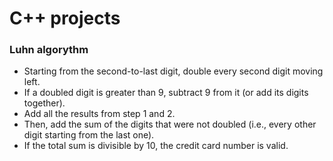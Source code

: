 # C++ projects

### Luhn algorythm
- Starting from the second-to-last digit, double every second digit moving left.
- If a doubled digit is greater than 9, subtract 9 from it (or add its digits together).
- Add all the results from step 1 and 2.
- Then, add the sum of the digits that were not doubled (i.e., every other digit starting from the last one).
- If the total sum is divisible by 10, the credit card number is valid.
